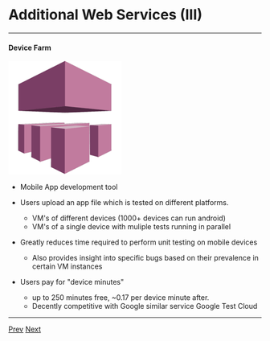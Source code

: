 # Additional Web Services (III)

*** 
#### Device Farm
![Alt text](https://github.com/AustinCerny/CSCI582_Presentation4/blob/master/web4.PNG)
* Mobile App development tool
* Users upload an app file which is tested on different platforms.
	* VM's of different devices (1000+ devices can run android)
	* VM's of a single device with muliple tests running in parallel
* Greatly reduces time required to perform unit testing on mobile devices
	* Also provides insight into specific bugs based on their prevalence in certain VM instances
	
* Users pay for "device minutes"
	* up to 250 minutes free, ~0.17 per device minute after.
	* Decently competitive with Google similar service Google Test Cloud
	

***

[Prev](https://github.com/AustinCerny/CSCI582_Presentation4/blob/master/slide21.md)
[Next](https://github.com/AustinCerny/CSCI582_Presentation4/blob/master/slide23.md)
